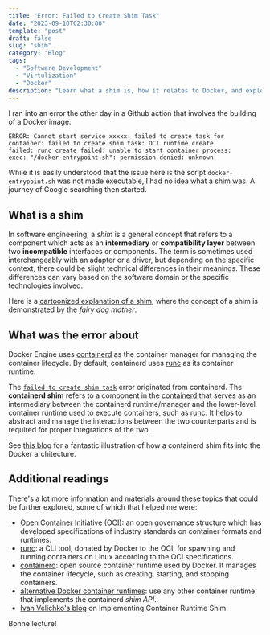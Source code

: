 ```yaml
---
title: "Error: Failed to Create Shim Task"
date: "2023-09-10T02:30:00"
template: "post"
draft: false
slug: "shim"
category: "Blog"
tags:
  - "Software Development"
  - "Virtulization"
  - "Docker"
description: "Learn what a shim is, how it relates to Docker, and explore related topics such as OCI specifications and runC."
---
```


I ran into an error the other day in a Github action that involves the building of a Docker image:

```text
ERROR: Cannot start service xxxxx: failed to create task for
container: failed to create shim task: OCI runtime create 
failed: runc create failed: unable to start container process: 
exec: "/docker-entrypoint.sh": permission denied: unknown
```

While it is easily understood that the issue here is the script `docker-entrypoint.sh` was not made executable, I had no idea what a shim was. A journey of Google searching then started.

## What is a shim

In software engineering, a _shim_ is a general concept that refers to a component which acts as an **intermediary** or **compatibility layer** between two **incompatible** interfaces or components. The term is sometimes used interchangeably with an adapter or a driver, but depending on the specific context, there could be slight technical differences in their meanings. These differences can vary based on the software domain or the specific technologies involved.

Here is a [cartoonized explanation of a shim](https://stackoverflow.com/a/51646150/7741103), where the concept of a shim is demonstrated by the _fairy dog mother_.

## What was the error about

Docker Engine uses [containerd](https://containerd.io) as the container manager for managing the container lifecycle. By default, containerd uses [runc](https://github.com/opencontainers/runc) as its container runtime.

The [`failed to create shim task`](https://github.com/containerd/containerd/blob/d015c99b2ec990c914a4b4546ec10d61cd947ab0/runtime/v2/manager.go#L440) error originated from containerd. The **containerd shim** refers to a component in the [containerd](https://containerd.io) that serves as an intermediary between the containerd runtime/manager and the lower-level container runtime used to execute containers, such as [runc](https://github.com/opencontainers/runc). It helps to abstract and manage the interactions between the two counterparts and is required for proper integrations of the two.

See [this blog](https://iximiuz.com/en/posts/implementing-container-runtime-shim/) for a fantastic illustration of how a containerd shim fits into the Docker architecture. 

## Additional readings

There's a lot more information and materials around these topics that could be further explored, some of which that helped me were:

* [Open Container Initiative (OCI)](https://opencontainers.org): an open governance structure which has developed specifications of industry standards on container formats and runtimes.
* [runc](https://github.com/opencontainers/runc): a CLI tool, donated by Docker to the OCI, for spawning and running containers on Linux according to the OCI specifications.
* [containerd](https://containerd.io): open source container runtime used by Docker. It manages the container lifecycle, such as creating, starting, and stopping containers.
* [alternative Docker container runtimes](https://docs.docker.com/engine/alternative-runtimes/): use any other container runtime that implements the containerd _shim API_.
* [Ivan Velichko's blog](https://iximiuz.com/en/posts/implementing-container-runtime-shim/) on Implementing Container Runtime Shim.

Bonne lecture!

<br>